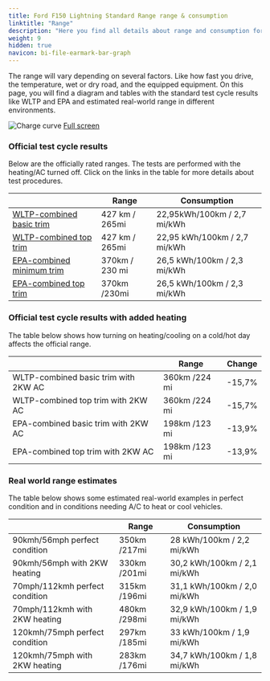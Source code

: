 ```yaml
---
title: Ford F150 Lightning Standard Range range & consumption
linktitle: "Range"
description: "Here you find all details about range and consumption for Ford F150 Lightning Standard Range."
weight: 9
hidden: true
navicon: bi-file-earmark-bar-graph
---
```

<!-- markdownlint-disable MD033 -->

The range will vary depending on several factors. Like how fast you drive, the temperature, wet or dry road, and the equipped equipment. On this page, you will find a diagram and tables with the standard test cycle results like WLTP and EPA and estimated real-world range in different environments. 

<img class="img-fluid" alt="Charge curve" src="../range.svg"/>
<a href="../range.svg">Full screen</a>

### Official test cycle results

Below are the officially rated ranges. The tests are performed with the heating/AC turned off. Click on the links in the table for more details about test procedures. 

<table class="table table-striped">
<thead>
<tr><th></th><th>  Range </th><th>Consumption </th></tr>
<tbody>
<tr><td><a href="../../../../../guides/understandingrange/wltp/">WLTP-combined basic trim</a></td><td> 427 km / 265mi </td><td>22,95kWh/100km / 2,7 mi/kWh </td></tr> 
<tr><td><a href="../../../../../guides/understandingrange/wltp/">WLTP-combined top trim</a></td><td> 427 km / 265mi </td><td> 22,95 kWh/100km / 2,7 mi/kWh </td></tr>  
<tr><td><a href="../../../../../guides/understandingrange/epa/">EPA-combined minimum trim</a></td><td>370km / 230 mi</td><td> 26,5 kWh/100km / 2,3 mi/kWh </td></tr> 
<tr><td><a href="../../../../../guides/understandingrange/epa/">EPA-combined top trim </a></td><td>370km /230mi</td><td> 26,5 kWh/100km / 2,3 mi/kWh  </td></tr> 
</tbody></table>

### Official test cycle results with added heating

The table below shows how turning on heating/cooling on a cold/hot day affects the official range. 

<table class="table table-striped">
<thead>
<tr><th></th><th>  Range </th><th>Change </th></tr>
<tbody>
<tr><td> WLTP-combined basic trim with 2KW AC </td><td> 360km /224 mi </td><td> -15,7%</td></tr>
<tr><td>  WLTP-combined top trim with 2KW AC </td><td> 360km /224 mi </td><td>-15,7%</td></tr>
<tr><td>  EPA-combined basic trim with 2KW AC </td><td> 198km /123 mi </td><td> -13,9%</td></tr>
<tr><td>  EPA-combined top trim with 2KW AC </td><td> 198km /123 mi </td><td> -13,9%</td></tr>
</tbody></table>

### Real world range estimates

The table below shows some estimated real-world examples in perfect condition and in conditions needing A/C to heat or cool vehicles. 

<table class="table table-striped">
<thead>
<tr><th></th><th>  Range </th><th>Consumption </th></tr>
<tbody>
<tr><td> 90kmh/56mph perfect condition </td><td> 350km /217mi</td><td> 28 kWh/100km / 2,2 mi/kWh </td></tr>
<tr><td> 90kmh/56mph with 2KW heating </td><td> 330km /201mi</td><td> 30,2 kWh/100km / 2,1 mi/kWh </td></tr
<tr><td> 70mph/112kmh perfect condition </td><td> 315km /196mi</td><td> 31,1 kWh/100km / 2,0 mi/kWh</td></tr>
<tr><td> 70mph/112kmh with 2KW heating </td><td> 480km /298mi</td><td> 32,9 kWh/100km / 1,9 mi/kWh  </td></tr
<tr><td> 120kmh/75mph perfect condition </td><td> 297km /185mi</td><td> 33 kWh/100km / 1,9 mi/kWh </td></tr>
<tr><td> 120kmh/75mph with 2KW heating </td><td> 283km /176mi</td><td> 34,7 kWh/100km / 1,8 mi/kWh </td></tr
</tbody></table>

